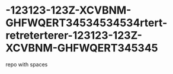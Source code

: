 # -123123-123Z-XCVBNM-GHFWQERT34534534534rtert-retreterterer-123123-123Z-XCVBNM-GHFWQERT345345
repo with spaces
